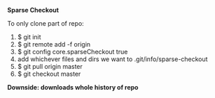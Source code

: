 ****Sparse Checkout****

To only clone part of repo:
  1. $ git init
  2. $ git remote add -f origin <url>
  3. $ git config core.sparseCheckout true
  4. add whichever files and dirs we want to .git/info/sparse-checkout
  5. $ git pull origin master
  6. $ git checkout master


**Downside: downloads whole history of repo**
